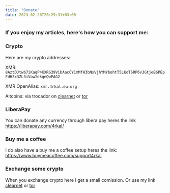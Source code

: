 ```yaml
---
title: "Donate"
date: 2023-02-26T20:29:31+03:00
---
```

### If you enjoy my articles, here's how you can support me:

### Crypto
Here are my crypto addresses:

XMR: ```8AztDJtwb7iKaqP4KXRG39VibAacCY1mMfH3bNsVjhYMYbohtT5LKoTSRP6vJGtjeBSPEpFdHZx3ZL3iVowYdkqeQwPAG2```

XMR OpenAlias: `xmr.4rkal.eu.org`

Altcoins: via trocador on [clearnet](https://trocador.app/en/anonpay/?ticker_to=xmr&network_to=Mainnet&name=4rkal&donation=True&buttonbgcolor=FF0000&address=82V3G48DKzy7u2kg89J3SgSmy36S9vdUcTHrQuN3YRkcEGYSW5VWYPTK4KrSDBdvLH5Ctyt9uG8GwKaYe5tcNm7uTG7c4A7) or [tor](http://trocadorfyhlu27aefre5u7zri66gudtzdyelymftvr4yjwcxhfaqsid.onion/en/anonpay/?ticker_to=xmr&network_to=Mainnet&name=4rkal&donation=True&buttonbgcolor=FF0000&address=82V3G48DKzy7u2kg89J3SgSmy36S9vdUcTHrQuN3YRkcEGYSW5VWYPTK4KrSDBdvLH5Ctyt9uG8GwKaYe5tcNm7uTG7c4A7)

### LiberaPay
You can donate any currency through libera pay heres the link https://liberapay.com/4rkal/

### Buy me a coffee
I do also have a buy me a coffee setup
heres the link: https://www.buymeacoffee.com/support4rkal

### Exchange some crypto
When you exchange crypto here I get a small comission.
Or use my link [clearnet](https://trocador.app/?ref=VABs65VXR3) or [tor](http://trocadorfyhlu27aefre5u7zri66gudtzdyelymftvr4yjwcxhfaqsid.onion/?ref=VABs65VXR3)


